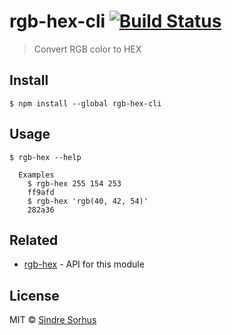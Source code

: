 # rgb-hex-cli [![Build Status](https://travis-ci.org/sindresorhus/rgb-hex-cli.svg?branch=master)](https://travis-ci.org/sindresorhus/rgb-hex-cli)

> Convert RGB color to HEX


## Install

```
$ npm install --global rgb-hex-cli
```


## Usage

```
$ rgb-hex --help

  Examples
    $ rgb-hex 255 154 253
    ff9afd
    $ rgb-hex 'rgb(40, 42, 54)'
    282a36
```


## Related

- [rgb-hex](https://github.com/sindresorhus/rgb-hex) - API for this module


## License

MIT © [Sindre Sorhus](https://sindresorhus.com)
